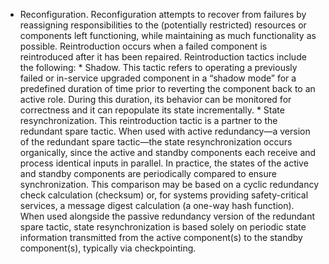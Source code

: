 *  Reconfiguration. Reconfiguration attempts to recover from failures by reassigning responsibilities to the (potentially restricted) resources or components left functioning, while maintaining as much functionality as possible. Reintroduction occurs when a failed component is reintroduced after it has been repaired. Reintroduction tactics include the following: *  Shadow. This tactic refers to operating a previously failed or in-service upgraded component in a “shadow mode” for a predefined duration of time prior to reverting the component back to an active role. During this duration, its behavior can be monitored for correctness and it can repopulate its state incrementally. *  State resynchronization. This reintroduction tactic is a partner to the redundant spare tactic. When used with active redundancy—a version of the redundant spare tactic—the state resynchronization occurs organically, since the active and standby components each receive and process identical inputs in parallel. In practice, the states of the active and standby components are periodically compared to ensure synchronization. This comparison may be based on a cyclic redundancy check calculation (checksum) or, for systems providing safety-critical services, a message digest calculation (a one-way hash function). When used alongside the passive redundancy version of the redundant spare tactic, state resynchronization is based solely on periodic state information transmitted from the active component(s) to the standby component(s), typically via checkpointing.